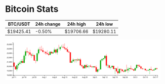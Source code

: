 # Bitcoin Stats

BTC/USDT|24h change|24h high|24h low|
|---|---|---|---|
|$19425.41|-0.50%|$19706.66|$19280.11|

<img src="./chart.svg">
